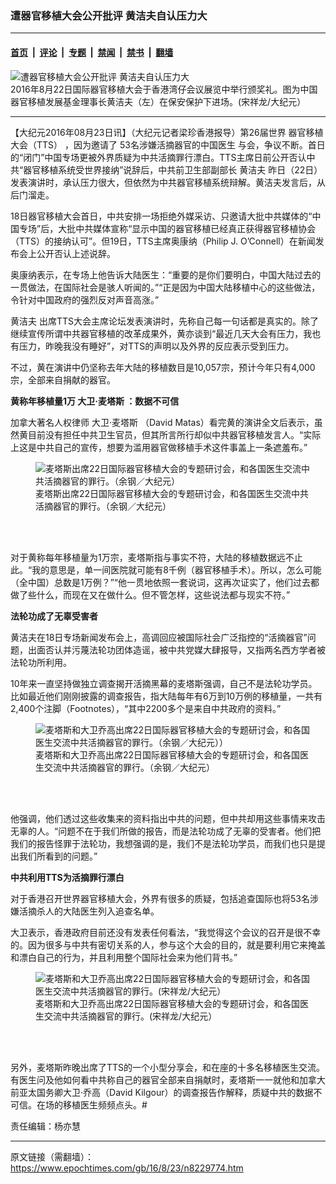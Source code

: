 ### 遭器官移植大会公开批评 黄洁夫自认压力大

---

#### [首页](../../../..?n8229774) &nbsp;|&nbsp; [评论](../../../../../epoch-comment?n8229774) &nbsp;|&nbsp; [专题](../../../../../epoch-special?n8229774) &nbsp;|&nbsp; [禁闻](../../../../../epoch-news?n8229774) &nbsp;|&nbsp; [禁书](../../../../../books?n8229774) &nbsp;|&nbsp; [翻墙](https://github.com/gfw-breaker/nogfw/blob/master/README.md?n8229774)


<div><img alt="遭器官移植大会公开批评 黄洁夫自认压力大" class="attachment-djy_600_400 size-djy_600_400 wp-post-image" src="https://i.epochtimes.com/assets/uploads/2016/08/1-7-600x400.png"/>
<div class="caption">
 2016年8月22日国际器官移植大会于香港湾仔会议展览中举行颁奖礼。图为中国器官移植发展基金理事长黄洁夫（左）在保安保护下进场。(宋祥龙/大纪元）
</div></div><hr/><div class="post_content" id="artbody" itemprop="articleBody">
 <!-- article content begin -->
 <p>
  【大纪元2016年08月23日讯】（大纪元记者梁珍香港报导）第26届世界
  <ok href="https://www.epochtimes.com/gb/tag/%E5%99%A8%E5%AE%98%E7%A7%BB%E6%A4%8D%E5%A4%A7%E4%BC%9A%EF%BC%88tts%EF%BC%89.html">
   器官移植大会（TTS）
  </ok>
  ，因为邀请了
  <ok href="https://www.epochtimes.com/gb/tag/53%E5%90%8D%E6%B6%89%E5%AB%8C%E6%B4%BB%E6%91%98%E5%99%A8%E5%AE%98%E7%9A%84%E4%B8%AD%E5%9B%BD%E5%8C%BB%E7%94%9F.html">
   53名涉嫌活摘器官的中国医生
  </ok>
  与会，争议不断。首日的“闭门”中国专场更被外界质疑为中共活摘罪行漂白。TTS主席日前公开否认中共“器官移植系统受世界接纳”说辞后，中共前卫生部副部长
  <ok href="https://www.epochtimes.com/gb/tag/%E9%BB%84%E6%B4%81%E5%A4%AB.html">
   黄洁夫
  </ok>
  昨日（22日）发表演讲时，承认压力很大，但依然为中共器官移植系统辩解。黄洁夫发言后，从后门溜走。
 </p>
 <p>
  18日器官移植大会首日，中共安排一场拒绝外媒采访、只邀请大批中共媒体的“中国专场”后，大批中共媒体宣称“显示中国的器官移植已经真正获得器官移植协会（TTS）的接纳认可”。但19日，TTS主席奥康纳（Philip J. O’Connell）在新闻发布会上公开否认上述说辞。
 </p>
 <p>
  奥康纳表示，在专场上他告诉大陆医生：“重要的是你们要明白，中国大陆过去的一贯做法，在国际社会是骇人听闻的。”“正是因为中国大陆移植中心的这些做法，令针对中国政府的强烈反对声音高涨。”
 </p>
 <p>
  <ok href="https://www.epochtimes.com/gb/tag/%E9%BB%84%E6%B4%81%E5%A4%AB.html">
   黄洁夫
  </ok>
  出席TTS大会主席论坛发表演讲时，先称自己每一句话都是真实的。除了继续宣传所谓中共器官移植的改革成果外，黄亦谈到“最近几天大会有压力，我也有压力，昨晚我没有睡好”，对TTS的声明以及外界的反应表示受到压力。
 </p>
 <p>
  不过，黄在演讲中仍坚称去年大陆的移植数目是10,057宗，预计今年只有4,000宗，全部来自捐献的器官。
 </p>
 <p>
  <strong>
   黄称年移植量1万
   <ok href="https://www.epochtimes.com/gb/tag/%E5%A4%A7%E5%8D%AB%E2%80%A7%E9%BA%A6%E5%A1%94%E6%96%AF.html">
    大卫‧麦塔斯
   </ok>
   ：数据不可信
  </strong>
 </p>
 <p>
  加拿大著名人权律师
  <ok href="https://www.epochtimes.com/gb/tag/%E5%A4%A7%E5%8D%AB%E2%80%A7%E9%BA%A6%E5%A1%94%E6%96%AF.html">
   大卫‧麦塔斯
  </ok>
  （David Matas）看完黄的演讲全文后表示，虽然黄目前没有担任中共卫生官员，但其所言所行却似中共器官移植发言人。“实际上这是中共自己的宣传，想要为滥用器官做移植手术这件事盖上一条遮羞布。”
 </p>
 <figure aria-describedby="caption-attachment-8229925" class="wp-caption aligncenter" id="attachment_8229925" style="width: 450px">
  <ok href="https://i.epochtimes.com/assets/uploads/2016/08/vmvtf3un.bmp" rel="attachment wp-att-8229925" target="_blank">
   <img alt="麦塔斯出席22日国际器官移植大会的专题研讨会，和各国医生交流中共活摘器官的罪行。（余钢／大纪元）" class="wp-image-8229925" src="https://i.epochtimes.com/assets/uploads/2016/08/vmvtf3un.bmp"/>
  </ok>
  <br/><figcaption class="wp-caption-text" id="caption-attachment-8229925">
   麦塔斯出席22日国际器官移植大会的专题研讨会，和各国医生交流中共活摘器官的罪行。（余钢／大纪元）
  </figcaption><br/>
 </figure><br/>
 <p>
  对于黄称每年移植量为1万宗，麦塔斯指与事实不符，大陆的移植数据远不止此。“我的意思是，单一间医院就可能有8千例（器官移植手术）。所以，怎么可能（全中国）总数是1万例？”“他一贯地依照一套说词，这再次证实了，他们过去都做了些什么，而现在又在做什么。但不管怎样，这些说法都与现实不符。”
 </p>
 <p>
  <strong>
   法轮功成了无辜受害者
  </strong>
 </p>
 <p>
  黄洁夫在18日专场新闻发布会上，高调回应被国际社会广泛指控的“活摘器官”问题，出面否认并污蔑法轮功团体造谣，被中共党媒大肆报导，又指两名西方学者被法轮功所利用。
 </p>
 <p>
  10年来一直坚持做独立调查揭开活摘黑幕的麦塔斯强调，自己不是法轮功学员。比如最近他们刚刚披露的调查报告，指大陆每年有6万到10万例的移植量，一共有2,400个注脚（Footnotes），“其中2200多个是来自中共政府的资料。”
 </p>
 <figure aria-describedby="caption-attachment-8229921" class="wp-caption aligncenter" id="attachment_8229921" style="width: 450px">
  <ok href="https://i.epochtimes.com/assets/uploads/2016/08/h8a209f5.bmp" rel="attachment wp-att-8229921" target="_blank">
   <img alt=" 麦塔斯和大卫乔高出席22日国际器官移植大会的专题研讨会，和各国医生交流中共活摘器官的罪行。（余钢／大纪元））" class="wp-image-8229921" src="https://i.epochtimes.com/assets/uploads/2016/08/h8a209f5.bmp"/>
  </ok>
  <br/><figcaption class="wp-caption-text" id="caption-attachment-8229921">
   麦塔斯和大卫乔高出席22日国际器官移植大会的专题研讨会，和各国医生交流中共活摘器官的罪行。（余钢／大纪元）
  </figcaption><br/>
 </figure><br/>
 <p>
  他强调，他们透过这些收集来的资料指出中共的问题，但中共却用这些事情来攻击无辜的人。“问题不在于我们所做的报告，而是法轮功成了无辜的受害者。他们把我们的报告怪罪于法轮功，我想强调的是，我们不是法轮功学员，而我们也只是提出我们所看到的问题。”
 </p>
 <p>
  <strong>
   中共利用TTS为活摘罪行漂白
  </strong>
 </p>
 <p>
  对于香港召开世界器官移植大会，外界有很多的质疑，包括追查国际也将53名涉嫌活摘杀人的大陆医生列入追查名单。
 </p>
 <p>
  大卫表示，香港政府目前还没有发表任何看法，“我觉得这个会议的召开是很不幸的。因为很多与中共有密切关系的人，参与这个大会的目的，就是要利用它来掩盖和漂白自己的行为，并且利用整个国际社会来为他们背书。”
 </p>
 <figure aria-describedby="caption-attachment-8229913" class="wp-caption aligncenter" id="attachment_8229913" style="width: 450px">
  <ok href="https://i.epochtimes.com/assets/uploads/2016/08/ocrivtv2.bmp" rel="attachment wp-att-8229913" target="_blank">
   <img alt="麦塔斯和大卫乔高出席22日国际器官移植大会的专题研讨会，和各国医生交流中共活摘器官的罪行。(宋祥龙/大纪元）" class="wp-image-8229913" src="https://i.epochtimes.com/assets/uploads/2016/08/ocrivtv2.bmp"/>
  </ok>
  <br/><figcaption class="wp-caption-text" id="caption-attachment-8229913">
   麦塔斯和大卫乔高出席22日国际器官移植大会的专题研讨会，和各国医生交流中共活摘器官的罪行。(宋祥龙/大纪元）
  </figcaption><br/>
 </figure><br/>
 <p>
  另外，麦塔斯昨晚出席了TTS的一个小型分享会，和在座的十多名移植医生交流。有医生问及他如何看中共称自己的器官全部来自捐献时，麦塔斯一一就他和加拿大前亚太国务卿大卫‧乔高（David Kilgour）的调查报告作解释，质疑中共的数据不可信。在场的移植医生频频点头。#
 </p>
 <p>
  责任编辑：杨亦慧
 </p>
 <!-- article content end -->
 <div id="below_article_ad">
 </div>
</div>


---

原文链接（需翻墙）：https://www.epochtimes.com/gb/16/8/23/n8229774.htm